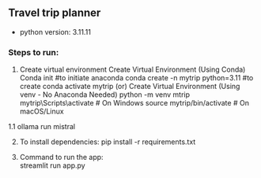 ## Travel trip planner

- python version: 3.11.11

### Steps to run:

1) Create virtual environment
  Create Virtual Environment (Using Conda)
  Conda init  #to initiate anaconda
  conda create -n mytrip python=3.11 #to create
  conda activate mytrip
  (or)
  Create Virtual Environment (Using venv - No Anaconda Needed)
  python -m venv mtrip
  mytrip\Scripts\activate    # On Windows
  source mytrip/bin/activate # On macOS/Linux

1.1  ollama run mistral

2. To install dependencies:
   pip install -r requirements.txt

2. Command to run the app:  
  streamlit run app.py



